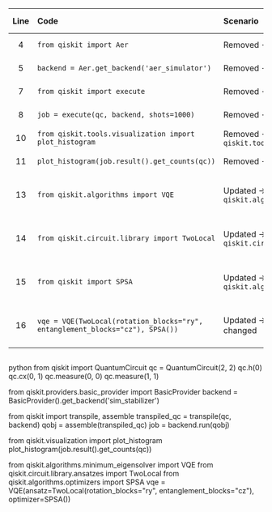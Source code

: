 | Line | Code | Scenario | Scenario Id | Reference | Artifact | Refactoring |
| :--: | :--- | :------- | :---------: | :-------: | :------- | :---------- |
| 4 | `from qiskit import Aer` | Removed -> `Aer` from `qiskit` | * | Internal Knowledge | Aer |  |
| 5 | `backend = Aer.get_backend('aer_simulator')` | Removed -> `Aer.get_backend` | * | Internal Knowledge | Aer |  |
| 7 | `from qiskit import execute` | Removed -> `execute` from `qiskit` | * | Internal Knowledge | execute |  |
| 8 | `job = execute(qc, backend, shots=1000)` | Removed -> `execute` function | * | Internal Knowledge | execute |  |
| 10 | `from qiskit.tools.visualization import plot_histogram` | Removed -> `plot_histogram` from `qiskit.tools.visualization` | * | Internal Knowledge | plot_histogram |  |
| 11 | `plot_histogram(job.result().get_counts(qc))` | Removed -> `plot_histogram` function | * | Internal Knowledge | plot_histogram |  |
| 13 | `from qiskit.algorithms import VQE` | Updated -> `VQE` class is moved to `qiskit.algorithms.minimum_eigensolver` | 6 | 7a02300a-3281-407a-9736-3b2d522493a2 | VQE | `from qiskit.algorithms.minimum_eigensolver import VQE` |
| 14 | `from qiskit.circuit.library import TwoLocal` | Updated -> `TwoLocal` is moved to `qiskit.circuit.library.ansatzes` | 18 | 2c7e9e07-a533-4b90-8a7c-949e9723050d | TwoLocal | `from qiskit.circuit.library.ansatzes import TwoLocal` |
| 15 | `from qiskit import SPSA` | Updated -> `SPSA` is moved to `qiskit.algorithms.optimizers` | 6 | 7a02300a-3281-407a-9736-3b2d522493a2 | SPSA | `from qiskit.algorithms.optimizers import SPSA` |
| 16 | `vqe = VQE(TwoLocal(rotation_blocks="ry", entanglement_blocks="cz"), SPSA())` | Updated -> `VQE` constructor parameters changed | 6 | 7a02300a-3281-407a-9736-3b2d522493a2 | VQE | `vqe = VQE(ansatz=TwoLocal(rotation_blocks="ry", entanglement_blocks="cz"), optimizer=SPSA())` |

```
```
python
from qiskit import QuantumCircuit
qc = QuantumCircuit(2, 2)
qc.h(0)
qc.cx(0, 1)
qc.measure(0, 0)
qc.measure(1, 1)

from qiskit.providers.basic_provider import BasicProvider
backend = BasicProvider().get_backend('sim_stabilizer')

from qiskit import transpile, assemble
transpiled_qc = transpile(qc, backend)
qobj = assemble(transpiled_qc)
job = backend.run(qobj)

from qiskit.visualization import plot_histogram
plot_histogram(job.result().get_counts(qc))

from qiskit.algorithms.minimum_eigensolver import VQE
from qiskit.circuit.library.ansatzes import TwoLocal
from qiskit.algorithms.optimizers import SPSA
vqe = VQE(ansatz=TwoLocal(rotation_blocks="ry", entanglement_blocks="cz"), optimizer=SPSA())

```